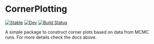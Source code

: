 # CornerPlotting

[![Stable](https://img.shields.io/badge/docs-stable-blue.svg)](https://orlox.github.io/CornerPlotting.jl/stable/)
[![Dev](https://img.shields.io/badge/docs-dev-blue.svg)](https://orlox.github.io/CornerPlotting.jl/dev/)
[![Build Status](https://github.com/orlox/CornerPlotting.jl/actions/workflows/CI.yml/badge.svg?branch=main)](https://github.com/orlox/CornerPlotting.jl/actions/workflows/CI.yml?query=branch%3Amain)

A simple package to construct corner plots based on data from MCMC runs.
For more details check the docs above.
